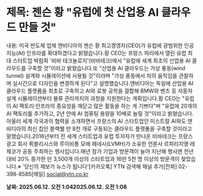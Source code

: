 # **제목: 젠슨 황 "유럽에 첫 산업용 AI 클라우드 만들 것"**

  내용: 미국 반도체 업체 엔비디아의 젠슨 황 최고경영자(CEO)가 유럽에 광범위한 인공지능(AI) 인프라를 확대하겠다고 밝혔습니다.황 CEO는 프랑스 파리에서 열린 유럽 최대 스타트업 박람회 '비바 테크놀로지'(비바테크)에서 "유럽에 세계 최초의 산업용 AI 클라우드를 구축할 것"이라고 밝혔습니다.또 "산업용 AI 클라우드는 가상 풍동(wind tunnel) 설계와 시뮬레이션에 사용될 것"이라며 "가상 풍동에서 차의 움직임을 관찰하며 실시간으로 디자인을 변경하게 된다"고 설명했습니다.엔비디아는 독일에 산업용 AI 클라우드 플랫폼을 최초로 구축하고 AI와 로봇 공학을 결합해 BMW와 벤츠 등 자동차 설계 시뮬레이션부터 물류 관리까지의 과정을 지원한다는 계획입니다.황 CEO는 "유럽이 AI 팩토리·인프라의 중요성을 깨닫고 많은 활동을 하는 게 기쁘다"며 "유럽에 20개의 AI 팩토리를 추가하고, 2년 안에 AI 컴퓨팅 용량을 10배로 늘릴 것"이라고 밝혔습니다.아울러 세계 각국과의 협력을 소개하면서 프랑스의 AI 스타트업인 미스트랄 AI와도 엔비디아의 최신 칩인 블랙웰 만 8천 개로 구동되는 클라우드 플랫폼을 구축할 것이라고 말했습니다.2016년부터 전 세계 스타트업과 유럽 투자자가 만나온 비바테크는 프랑스 광고 회사 퓌블리시스와 루이비통 모에 헤네시(LVMH)가 소유한 언론사 르파리지앵·레제코가 공동 주최하는 행사입니다.매년 참가 기업과 방문객이 늘어 지난해 행사엔 전년 대비 20% 증가한 만 3,500개 이상의 스타트업과 16만 5천 명 이상의 방문객이 찾았습니다.※ '당신의 제보가 뉴스가 됩니다'[카카오톡] YTN 검색해 채널 추가[전화] 02-398-8585[메일] social@ytn.co.kr

  **날짜: 2025.06.12. 오전 1:042025.06.12. 오전 1:08**